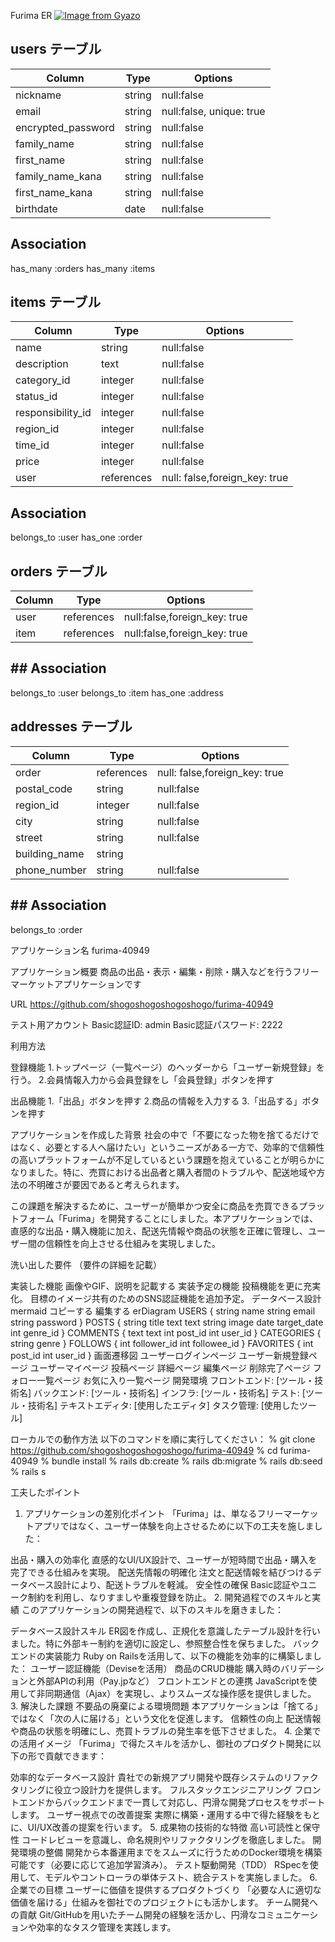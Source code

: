 Furima ER
[![Image from Gyazo](https://i.gyazo.com/a4ae87b27f14783b885766a78321c6be.gif)](https://gyazo.com/a4ae87b27f14783b885766a78321c6be)
## users テーブル

|Column               |Type  |Options                  |
|---------------------|------|-------------------------|
|nickname             |string|null:false               |  
|email                |string|null:false, unique: true |
|encrypted_password   |string|null:false               |
|family_name          |string|null:false               |
|first_name           |string|null:false               |  
|family_name_kana     |string|null:false               |
|first_name_kana      |string|null:false               |
|birthdate            |date  |null:false               |

## Association

has_many :orders
has_many :items

## items テーブル

|Column               |Type  |Options                          |
|---------------------|------|---------------------------------|
|name                 |string|null:false                       |
|description          |text  |null:false                       |
|category_id          |integer|null:false                      |
|status_id            |integer|null:false                      |  
|responsibility_id    |integer|null:false                      |
|region_id            |integer|null:false                      |
|time_id              |integer|null:false                      |
|price                |integer|null:false                      |
|user                 |references|null: false,foreign_key: true|


## Association

belongs_to :user
has_one :order

## orders テーブル

|Column               |Type  |Options                           |
|---------------------|------|----------------------------------|
|user                 |references|null:false,foreign_key: true  |  
|item                 |references|null:false,foreign_key: true  |


## ## Association

belongs_to :user
belongs_to :item
has_one :address

## addresses テーブル

|Column               |Type  |Options                          |
|---------------------|------|---------------------------------|
|order                |references|null: false,foreign_key: true|   
|postal_code          |string|null:false                       |
|region_id            |integer|null:false                      |
|city                 |string|null:false                       |
|street               |string|null:false                       |  
|building_name        |string|                                 |
|phone_number         |string|null:false                       |        

## ## Association

belongs_to :order

アプリケーション名
furima-40949

アプリケーション概要
商品の出品・表示・編集・削除・購入などを行うフリーマーケットアプリケーションです

URL
https://github.com/shogoshogoshogoshogo/furima-40949

テスト用アカウント
Basic認証ID: admin
Basic認証パスワード: 2222

利用方法

登録機能
1.トップページ（一覧ページ）のヘッダーから「ユーザー新規登録」を行う。
2.会員情報入力から会員登録をし「会員登録」ボタンを押す

出品機能
1.「出品」ボタンを押す
2.商品の情報を入力する
3.「出品する」ボタンを押す

アプリケーションを作成した背景
社会の中で「不要になった物を捨てるだけではなく、必要とする人へ届けたい」というニーズがある一方で、効率的で信頼性の高いプラットフォームが不足しているという課題を抱えていることが明らかになりました。特に、売買における出品者と購入者間のトラブルや、配送地域や方法の不明確さが要因であると考えられます。

この課題を解決するために、ユーザーが簡単かつ安全に商品を売買できるプラットフォーム「Furima」を開発することにしました。本アプリケーションでは、直感的な出品・購入機能に加え、配送先情報や商品の状態を正確に管理し、ユーザー間の信頼性を向上させる仕組みを実現しました。

洗い出した要件
（要件の詳細を記載）

実装した機能
画像やGIF、説明を記載する
実装予定の機能
投稿機能を更に充実化。
目標のイメージ共有のためのSNS認証機能を追加予定。
データベース設計
mermaid
コピーする
編集する
erDiagram
USERS {
  string name
  string email
  string password
}
POSTS {
  string title
  text text
  string image
  date target_date
  int genre_id
}
COMMENTS {
  text text
  int post_id
  int user_id
}
CATEGORIES {
  string genre
}
FOLLOWS {
  int follower_id
  int followee_id
}
FAVORITES {
  int post_id
  int user_id
}
画面遷移図
ユーザーログインページ
ユーザー新規登録ページ
ユーザーマイページ
投稿ページ
詳細ページ
編集ページ
削除完了ページ
フォロー一覧ページ
お気に入り一覧ページ
開発環境
フロントエンド: [ツール・技術名]
バックエンド: [ツール・技術名]
インフラ: [ツール・技術名]
テスト: [ツール・技術名]
テキストエディタ: [使用したエディタ]
タスク管理: [使用したツール]

ローカルでの動作方法
以下のコマンドを順に実行してください：
% git clone https://github.com/shogoshogoshogoshogo/furima-40949
% cd furima-40949
% bundle install
% rails db:create
% rails db:migrate
% rails db:seed
% rails s

工夫したポイント
1. アプリケーションの差別化ポイント
「Furima」は、単なるフリーマーケットアプリではなく、ユーザー体験を向上させるために以下の工夫を施しました：

出品・購入の効率化
直感的なUI/UX設計で、ユーザーが短時間で出品・購入を完了できる仕組みを実現。
配送先情報の明確化
注文と配送情報を結びつけるデータベース設計により、配送トラブルを軽減。
安全性の確保
Basic認証やユニーク制約を利用し、なりすましや重複登録を防止。
2. 開発過程でのスキルと実績
このアプリケーションの開発過程で、以下のスキルを磨きました：

データベース設計スキル
ER図を作成し、正規化を意識したテーブル設計を行いました。特に外部キー制約を適切に設定し、参照整合性を保ちました。
バックエンドの実装能力
Ruby on Railsを活用して、以下の機能を効率的に構築しました：
ユーザー認証機能（Deviseを活用）
商品のCRUD機能
購入時のバリデーションと外部APIの利用（Pay.jpなど）
フロントエンドとの連携
JavaScriptを使用して非同期通信（Ajax）を実現し、よりスムーズな操作感を提供しました。
3. 解決した課題
不要品の廃棄による環境問題
本アプリケーションは「捨てる」ではなく「次の人に届ける」という文化を促進します。
信頼性の向上
配送情報や商品の状態を明確にし、売買トラブルの発生率を低下させました。
4. 企業での活用イメージ
「Furima」で得たスキルを活かし、御社のプロダクト開発に以下の形で貢献できます：

効率的なデータベース設計
貴社での新規アプリ開発や既存システムのリファクタリングに役立つ設計力を提供します。
フルスタックエンジニアリング
フロントエンドからバックエンドまで一貫して対応し、円滑な開発プロセスをサポートします。
ユーザー視点での改善提案
実際に構築・運用する中で得た経験をもとに、UI/UX改善の提案を行います。
5. 成果物の技術的な特徴
高い可読性と保守性
コードレビューを意識し、命名規則やリファクタリングを徹底しました。
開発環境の整備
開発から本番運用までをスムーズに行うためのDocker環境を構築可能です（必要に応じて追加学習済み）。
テスト駆動開発（TDD）
RSpecを使用して、モデルやコントローラの単体テスト、統合テストを実施しました。
6. 企業での目標
ユーザーに価値を提供するプロダクトづくり
「必要な人に適切な価値を届ける」仕組みを御社でのプロジェクトにも活かします。
チーム開発への貢献
Git/GitHubを用いたチーム開発の経験を活かし、円滑なコミュニケーションや効率的なタスク管理を実践します。


